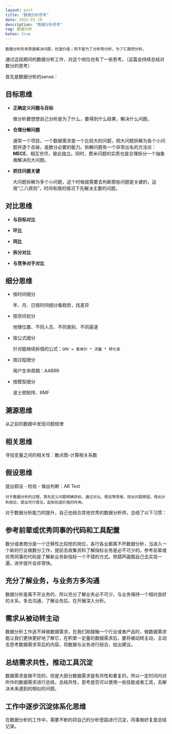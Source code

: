 ```yaml
---
layout: post
title: "数据分析思考"
date: 2022-01-10
description: "数据分析思考"
tag: 数据分析
katex: true
---
```


```
数据分析的本质是解决问题，创造价值；而不是为了分析而分析，为了汇报而分析。
```

通过这段期间的数据分析工作，对这个岗位也有了一些思考。（这篇会持续总结对数分的思考）

首先是数据分析的sense：

## 目标思维

- **正确定义问题与目标**

  做分析要想想自己分析是为了什么，要得到什么结果，解决什么问题。

- **合理分解问题**

  通常一个项目，一个数据需求是一个比较大的问题，把大问题拆解为各个小问题并逐个击破，是数分必要的能力。拆解问题有一个非常出名的方法论：**MECE**，相互穷尽，彼此独立。同时，费米问题的实质也是合理拆分一个抽象难解决的大问题。

- **抓住问题关键**

  大问题拆解为多个小问题，这个时候就需要去判断那些问题是关键的，运用“二八原则”，时间有限的情况下先解决主要的问题。

## 对比思维

- **与目标对比**

- **环比**

- **同比**

- **拆分对比**

- **与竞争对手对比**

## 细分思维

- 按时间细分

  年、月、日按时间细分看趋势，找差异

- 按空间划分

  地理位置、不同人员、不同类别、不同渠道

- 按公式细分

  针对能继续拆借的公式：`GMV = 客单价 * 流量 * 转化率`

- 按过程细分

  用户生命周期：AARRR

- 按模型细分

  波士顿矩阵、RMF

## 溯源思维

从之前的数据中发现问题规律

## 相关思维

寻找变量之间的相关性：散点图-计算相关系数

## 假设思维

提出假设 - 检验 - 做出判断：AB Test

```
对于数据分析的过程，首先定义问题明确目标，通过对比、假设等思维，找出问题原因，得出分析结论，提出可行意见，起到创造价值的作用。
```

对于数据分析能力的提升，自己也结合其他优秀的数据分析师，总结了以下习惯：

## 参考前辈或优秀同事的代码和工具配置

数分或者商分是一个迁移性比较抢的岗位，各行各业都离不开数据分析，当进入一个新的行业做数分工作，提前去收集资料了解指标业务是必不可少的。参考前辈或优秀同事的代码是了解新业务新指标一个不错的方式。照葫芦画瓢自己去实现一遍，进步提升会非常快。

## 充分了解业务，与业务方多沟通

数据分析是离不开业务的，所以充分了解业务必不可少，与业务保持一个相对良好的关系，多去沟通，了解业务后，在开展深入分析。

## 需求从被动转主动

数据分析工作逃不掉做数据需求，在我们刚接触一个行业或者产品时，做数据需求能让我们更快更好地了解它，在积累一定量的数据需求后，要将被动转主动，主动去思考数据需求背后的内容，将数据与业务进行结合，给出建议。

## 总结需求共性，推动工具沉淀

数据需求是做不完的，但是大部分数据需求是有共性和重复的，所以一定时间内对所作的数据需求进行总结，总结共性，思考是否可以使用一些技能或者工具，去解决未来遇到的相似的问题。

## 工作中逐步沉淀体系化思维

在数据分析的工作中，需要不断的将自己的分析思路进行沉淀，同事做好复盘总结记录。





